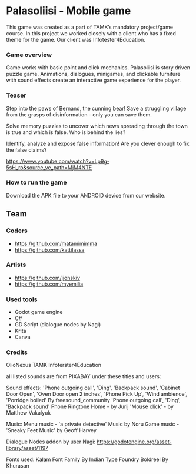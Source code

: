 # Palasoliisi - Mobile game

This game was created as a part of TAMK’s mandatory project/game course. In this project we worked closely with a client who has a fixed theme for the game. Our client was Infotester4Education.

### Game overview

Game works with basic point and click mechanics.
Palasoliisi is story driven puzzle game.
Animations, dialogues, minigames, and clickable furniture with sound effects create an interactive game experience for the player.

### Teaser

Step into the paws of Bernand, the cunning bear! Save a struggling village from the grasps of disinformation - only you can save them.

Solve memory puzzles to uncover which news spreading through the town is true and which is false. Who is behind the lies?

Identify, analyze and expose false information! Are you clever enough to fix the false claims?

https://www.youtube.com/watch?v=Lp9g-5sH_ro&source_ve_path=MjM4NTE

### How to run the game

Download the APK file to your ANDROID device from our website.

## Team

### Coders

- https://github.com/matamimimma
- https://github.com/kattilassa

### Artists

- https://github.com/jjonskiv
- https://github.com/myemilia


### Used tools
- Godot game engine
- C#
- GD Script (dialogue nodes by Nagi)
- Krita
- Canva

### Credits

OlioNexus
TAMK
Infoterster4Education

all listed sounds are from PIXABAY under these titles and users:

Sound effects:
'Phone outgoing call', 'Ding', 'Backpack sound', 'Cabinet Door Open', 'Oven Door open 2 inches', 'Phone Pick Up', 'Wind ambience', 'Porridge boiled' By freesound_community
'Phone outgoing call', 'Ding', 'Backpack sound'
Phone Ringtone Home - by Jurij
'Mouse click' - by Matthew Vakalyuk

Music:
Menu music - 'a private detective' Music by Noru
Game music - 'Sneaky Feet Music' by Geoff Harvey

Dialogue Nodes addon by user Nagi:
https://godotengine.org/asset-library/asset/1197

Fonts used:
Kalam Font Family By Indian Type Foundry
Boldreel By Khurasan